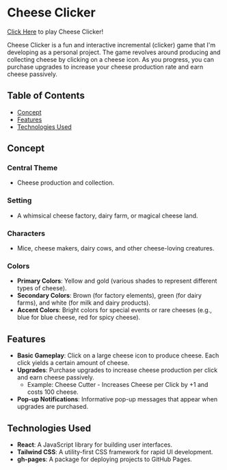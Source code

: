# Cheese Clicker

<a href="https://hishamissa.github.io/clicker-game/" target="_blank" title="Play Cheese Clicker on GitHub Pages!">Click Here</a> to play Cheese Clicker!

Cheese Clicker is a fun and interactive incremental (clicker) game that I'm developing as a personal project. The game revolves around producing and collecting cheese by clicking on a cheese icon. As you progress, you can purchase upgrades to increase your cheese production rate and earn cheese passively.

## Table of Contents
- [Concept](#concept)
- [Features](#features)
- [Technologies Used](#technologies-used)

## Concept

### Central Theme
- Cheese production and collection.

### Setting
- A whimsical cheese factory, dairy farm, or magical cheese land.

### Characters
- Mice, cheese makers, dairy cows, and other cheese-loving creatures.

### Colors
- **Primary Colors**: Yellow and gold (various shades to represent different types of cheese).
- **Secondary Colors**: Brown (for factory elements), green (for dairy farms), and white (for milk and dairy products).
- **Accent Colors**: Bright colors for special events or rare cheeses (e.g., blue for blue cheese, red for spicy cheese).

## Features

- **Basic Gameplay**: Click on a large cheese icon to produce cheese. Each click yields a certain amount of cheese.
- **Upgrades**: Purchase upgrades to increase cheese production per click and earn cheese passively.
  - Example: Cheese Cutter - Increases Cheese per Click by +1 and costs 100 cheese.
- **Pop-up Notifications**: Informative pop-up messages that appear when upgrades are purchased.

## Technologies Used

- **React**: A JavaScript library for building user interfaces.
- **Tailwind CSS**: A utility-first CSS framework for rapid UI development.
- **gh-pages**: A package for deploying projects to GitHub Pages.

